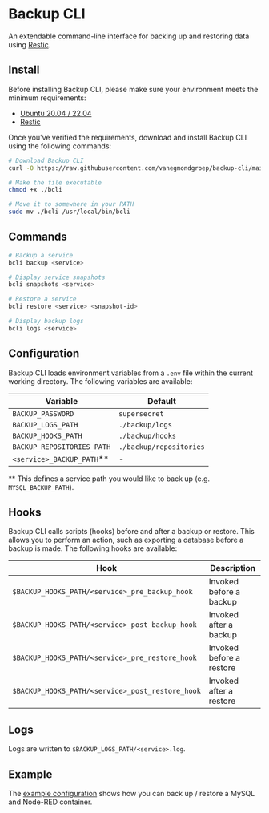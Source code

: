 # Backup CLI

An extendable command-line interface for backing up and restoring data using [Restic](https://restic.net).

## Install

Before installing Backup CLI, please make sure your environment meets the minimum requirements:

* [Ubuntu 20.04 / 22.04](https://ubuntu.com/)
* [Restic](https://restic.net)

Once you’ve verified the requirements, download and install Backup CLI using the following commands:

```bash
# Download Backup CLI
curl -O https://raw.githubusercontent.com/vanegmondgroep/backup-cli/main/bcli 

# Make the file executable
chmod +x ./bcli 

# Move it to somewhere in your PATH
sudo mv ./bcli /usr/local/bin/bcli
```

## Commands

```bash
# Backup a service
bcli backup <service>

# Display service snapshots
bcli snapshots <service>

# Restore a service
bcli restore <service> <snapshot-id>

# Display backup logs
bcli logs <service>
```

## Configuration

Backup CLI loads environment variables from a `.env` file within the current working directory. The following variables
are available:

| Variable                   | Default                 |
|----------------------------|-------------------------|
| `BACKUP_PASSWORD`          | `supersecret`           |
| `BACKUP_LOGS_PATH`         | `./backup/logs`         | 
| `BACKUP_HOOKS_PATH`        | `./backup/hooks`        |
| `BACKUP_REPOSITORIES_PATH` | `./backup/repositories` |
| `<service>_BACKUP_PATH`**  | -                       | 

** This defines a service path you would like to back up (e.g. `MYSQL_BACKUP_PATH`).

## Hooks

Backup CLI calls scripts (hooks) before and after a backup or restore. This allows you to perform an action, such as
exporting a database before a backup is made. The following hooks are available:

| Hook                                             | Description              |
|--------------------------------------------------|--------------------------|
| `$BACKUP_HOOKS_PATH/<service>_pre_backup_hook`   | Invoked before a backup  |
| `$BACKUP_HOOKS_PATH/<service>_post_backup_hook`  | Invoked after a backup   | 
| `$BACKUP_HOOKS_PATH/<service>_pre_restore_hook`  | Invoked before a restore |
| `$BACKUP_HOOKS_PATH/<service>_post_restore_hook` | Invoked after a restore  | 

## Logs

Logs are written to `$BACKUP_LOGS_PATH/<service>.log`.

## Example

The [example configuration](./example) shows how you can back up / restore a MySQL and Node-RED container.
